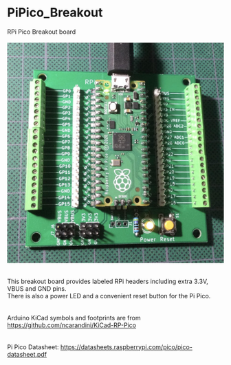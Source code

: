# PiPico_Breakout
RPi Pico Breakout board<BR><BR>
![pcb](Assembled_PCB.jpg)<br><br>

This breakout board provides labeled RPi headers including extra 3.3V, VBUS and GND pins.<br>
There is also a power LED and a convenient reset button for the Pi Pico.<br><br>  
Arduino KiCad symbols and footprints are from https://github.com/ncarandini/KiCad-RP-Pico<BR><BR>  
Pi Pico Datasheet:  https://datasheets.raspberrypi.com/pico/pico-datasheet.pdf<BR><BR>
